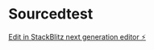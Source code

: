 # Sourcedtest

[Edit in StackBlitz next generation editor ⚡️](https://stackblitz.com/~/github.com/jefftucker19/Sourcedtest)